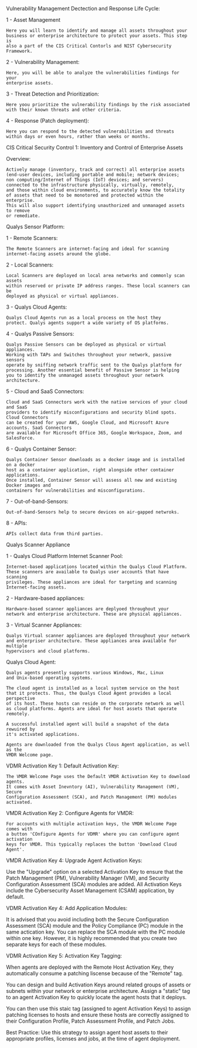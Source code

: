 Vulnerability Management Dectection and Response Life Cycle:

1 - Asset Management
    
    Here you will learn to identify and manage all assets throughout your
    business or enterprise architecture to protect your assets. This step is 
    also a part of the CIS Critical Contorls and NIST Cybersecurity Framework.
    
2 - Vulnerability Management:

    Here, you will be able to analyze the vulnerabilities findings for your
    enterprise assets.
    
3 - Threat Detection and Prioritization:

    Here yoou prioritize the vulnerability findings by the risk associated 
    with their known threats and other criteria.
    
4 - Response (Patch deployment):

    Here you can respond to the detected vulnerabilities and threats
    within days or even hours, rather than weeks or months.
    
CIS Critical Security Control 1: Inventory and Control of Enterprise Assets

Overview:

    Actively manage (inventory, track and correct) all enterprise assets 
    (end-user devices, including portable and mobile; network devices;
    non computing/Internet of Things (IoT) devices; and servers)
    connected to the infrastructure physically, virtually, remotely, 
    and those within cloud environments, to accurately know the totality
    of assets that need to be monotored and protected within the enterprise.
    This will also support identifying unauthorized and unmanaged assets to remove
    or remediate.
    
Qualys Sensor Platform:

1 - Remote Scanners:

    The Remote Scanners are internet-facing and ideal for scanning
    internet-facing assets around the globe.
    
2 - Local Scanners:

    Local Scanners are deployed on local area networks and commonly scan assets
    within reserved or private IP address ranges. These local scanners can be 
    deployed as physical or virtual appliances.
    
3 - Qualys Cloud Agents:

    Qualys Cloud Agents run as a local process on the host they
    protect. Qualys agents support a wide variety of OS platforms.
    
4 - Qualys Passive Sensors:

    Qualys Passive Sensors can be deployed as physical or virtual appliances.
    Working with TAPs and Switches throughout your network, passive sensors
    operate by sniffing network traffic sent to the Qualys platform for
    processing. Another essential benefit of Passive Sensor is helping
    you to identify the unmanaged assets throughout your network architecture.
    
5 - Cloud and SaaS Connectors:

    Cloud and SaaS Connectors work with the native services of your cloud and SaaS
    providers to identify misconfigurations and security blind spots. Cloud Connectors
    can be created for your AWS, Google Cloud, and Microsoft Azure accounts. SaaS Connectors
    are available for Microsoft Office 365, Google Workspace, Zoom, and SalesForce.
    
6 - Qualys Container Sensor:

    Qualys Container Sensor downloads as a docker image and is installed on a docker
    host as a container application, right alongside other container applications.
    Once installed, Container Sensor will assess all new and existing Docker images and 
    containers for vulnerabilities and misconfigurations.
    
7 - Out-of-band-Sensors:

    Out-of-band-Sensors help to secure devices on air-gapped netwroks.
    
8 - APIs:

    APIs collect data from third parties.
    
    
Qualys Scanner Appliance

1 - Qualys Cloud Platform Internet Scanner Pool:

    Internet-based applications located within the Qualys Cloud Platform.
    These scanners are available to Qualys user accounts that have scanning 
    privileges. These appliances are ideal for targeting and scanning
    Internet-facing assets.
    
2 - Hardware-based appliances:

    Hardware-based scanner appliances are deplyoed throughout your
    network and enterprise architecture. These are physical appliances.
    
3 - Virtual Scanner Appliances:

    Qualys Virtual scanner appliances are deployed throughout your network
    and enterpriser architecture. These appliances area available for multiple
    hypervisors and cloud platforms.
    
Qualys Cloud Agent:

    Qualys agents presently supports various Windows, Mac, Linux
    and Unix-based operating systems.
    
    The cloud agent is installed as a local system service on the host
    that it protects. Thus, the Qualys Cloud Agent provides a local perspective 
    of its host. These hosts can reside on the corporate network as well
    as cloud platforms. Agents are ideal for host assets that operate remotely.
    
    A successful installed agent will build a snapshot of the data rewuired by
    it's activated applications.
    
    Agents are downloaded from the Qualys Clous Agent application, as well as the 
    VMDR Welcome page.
    
    
VDMR Activation Key 1:
Default Activation Key:

    The VMDR Welcome Page uses the Default VMDR Activation Key to download agents.
    It comes with Asset Inevntory (AI), Vulnerability Management (VM), Secure
    Configuration Assessment (SCA), and Patch Management (PM) modules activated.
    
VMDR Activation Key 2:
Configure Agents for VMDR:

    For accounts with multiple activation keys, the VMDR Welcome Page comes with
    a button 'COnfigure Agents for VDMR' where you can configure agent activation 
    keys for VMDR. This typically replaces the button 'Download Cloud Agent'.
     
VMDR Activation Key 4:
Upgrade Agent Activation Keys:
   
   Use the "Upgrade" option on a selected Activation Key to ensure that the
   Patch Management (PM), Vulnerability Manager (VM), and Security Configuration
   Assessment (SCA) modules are added. All Activation Keys include the Cybersecurity 
   Asset Management (CSAM) application, by default.
   
VDMR Activation Key 4:
Add Application Modules:

   It is advised that you avoid including both the Secure Configuration Assessment
   (SCA) module and the Policy Compliance (PC) module in the same actication key.
   You can replace the SCA module with the PC module within one key. However, it is
   highly recommended that you create two separate keys for each of these modules.
   
VDMR Activation Key 5:
Activation Key Tagging:

   When agents are deployed with the Remote Host Activation Key, they automatically 
   consume a patching liscense because of the "Remote" tag.
   
   You can design and build Activation Keys around related groups
   of assets or subnets within your network or enterprise architecture.
   Assign a "static" tag to an agent Activation Key to quickly locate the
   agent hosts that it deploys.
   
   You can then use this staic tag (assigned to agent Activation Keys)
   to assign patching licenses to hosts and ensure these hosts are correctly
   assigned to their Configuration Profile, Patch Assessment Profile, and Patch Jobs.
   
   Best Practice: Use this strategy to assign agent host assets to their appropriate 
   profiles, licenses and jobs, at the time of agent deployment.
   
   
   
    

 
    
    
    
    
    
    
    
    
    
    
